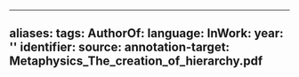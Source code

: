 

---
aliases: 
tags: 
AuthorOf: 
language: 
InWork: 
year: ''
identifier: 
source: 
annotation-target: Metaphysics_The_creation_of_hierarchy.pdf
---





